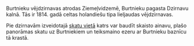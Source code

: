 Burtnieku vējdzirnavas atrodas Ziemeļvidzemē, Burtnieku pagasta Dzirnavu kalnā. Tās ir 1814. gadā celtas holandiešu tipa lieljaudas vējdzirnavas.

Pie dzirnavām izveidotajā <a href="{{ site.baseurl_root }}/assets/pdf/kalndzirnavas.pdf" target="_blank">skatu vietā</a> katrs var baudīt skaisto ainavu, plašo panorāmas skatu uz Burtniekiem un teiksmaino ezeru ar Burtnieku baznīcu tā krastā.

